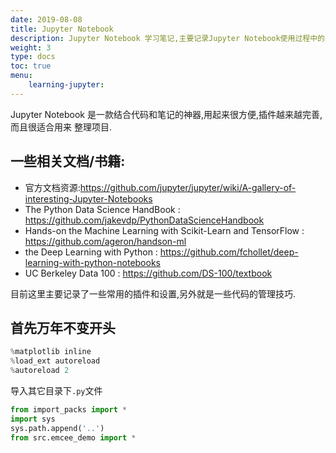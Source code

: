 ```yaml
---
date: 2019-08-08
title: Jupyter Notebook
description: Jupyter Notebook 学习笔记,主要记录Jupyter Notebook使用过程中的点滴.
weight: 3
type: docs
toc: true
menu:
    learning-jupyter:
---
```


Jupyter Notebook 是一款结合代码和笔记的神器,用起来很方便,插件越来越完善,而且很适合用来
整理项目.

## 一些相关文档/书籍:

- 官方文档资源:<https://github.com/jupyter/jupyter/wiki/A-gallery-of-interesting-Jupyter-Notebooks>
- The Python Data Science HandBook : <https://github.com/jakevdp/PythonDataScienceHandbook>  
- Hands-on the Machine Learning with Scikit-Learn and TensorFlow : <https://github.com/ageron/handson-ml>
- the Deep Learning with Python : <https://github.com/fchollet/deep-learning-with-python-notebooks>
- UC Berkeley Data 100 : <https://github.com/DS-100/textbook>

目前这里主要记录了一些常用的插件和设置,另外就是一些代码的管理技巧.


## 首先万年不变开头

```python
%matplotlib inline
%load_ext autoreload
%autoreload 2

```

 导入其它目录下`.py`文件

```python
from import_packs import *
import sys
sys.path.append('..')
from src.emcee_demo import *
```
